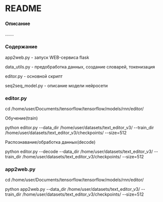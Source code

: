 # README

### Описание

.......

### Содержание

app2web.py - запуск WEB-сервиса flask

data_utils.py - предобработка данных, создание словарей, токенизация

editor.py - основной скрипт

seq2seq_model.py - описание модели нейросети


### editor.py

cd /home/user/Documents/tensorflow/tensorflow/models/rnn/editor/

Обучение(train)

python editor.py --data_dir /home/user/datasets/text_editor_v3/ --train_dir /home/user/datasets/text_editor_v3/checkpoints/ --size=512

Распознавание/обработка данных(decode)

python editor.py --decode --data_dir /home/user/datasets/text_editor_v3/ --train_dir /home/user/datasets/text_editor_v3/checkpoints/ --size=512


### app2web.py 

cd /home/user/Documents/tensorflow/tensorflow/models/rnn/editor/

python app2web.py --data_dir /home/user/datasets/text_editor_v3/ --train_dir /home/user/datasets/text_editor_v3/checkpoints/ --size=512



